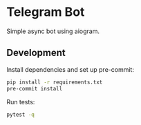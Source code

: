# Telegram Bot

Simple async bot using aiogram.

## Development

Install dependencies and set up pre-commit:

```bash
pip install -r requirements.txt
pre-commit install
```

Run tests:

```bash
pytest -q
```
